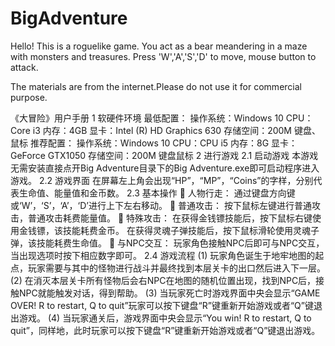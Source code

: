 # BigAdventure
Hello! This is a roguelike game. You act as a bear meandering in a maze with monsters and treasures.
Press 'W','A','S','D' to move, mouse button to attack.

The materials are from the internet.Please do not use it for commercial purpose.

《大冒险》用户手册
1	软硬件环境
最低配置：
	操作系统：Windows 10
	CPU：Core i3
	内存：4GB
	显卡：Intel (R) HD Graphics 630
	存储空间：200M
	键盘、鼠标
推荐配置：
	操作系统：Windows 10
	CPU：CPU i5
	内存：8G
	显卡：GeForce GTX1050
	存储空间：200M
	键盘鼠标
2	进行游戏
2.1	启动游戏
本游戏无需安装直接点开Big Adventure目录下的Big Adventure.exe即可启动程序进入游戏。
2.2	游戏界面
在屏幕左上角会出现“HP”，“MP”，“Coins”的字样，分别代表生命值、能量值和金币数。
2.3	基本操作
	人物行走：
通过键盘方向键或‘W’，‘S’，‘A’，‘D’进行上下左右移动。
	普通攻击：
按下鼠标左键进行普通攻击，普通攻击耗费能量值。
	特殊攻击：
在获得金钱镖技能后，按下鼠标右键使用金钱镖，该技能耗费金币。
在获得灵魂子弹技能后，按下鼠标滑轮使用灵魂子弹，该技能耗费生命值。
	与NPC交互：
玩家角色接触NPC后即可与NPC交互，当出现选项时按下相应数字即可。
2.4	游戏流程
(1)	玩家角色诞生于地牢地图的起点，玩家需要与其中的怪物进行战斗并最终找到本层关卡的出口然后进入下一层。
(2)	在消灭本层关卡所有怪物后会右NPC在地图的随机位置出现，找到NPC后，接触NPC就能触发对话，得到帮助。
(3)	当玩家死亡时游戏界面中央会显示“GAME OVER! R to restart, Q to quit”玩家可以按下键盘“R”键重新开始游戏或者“Q”键退出游戏。
(4)	当玩家通关后，游戏界面中央会显示“You win! R to restart, Q to quit”，同样地，此时玩家可以按下键盘“R”键重新开始游戏或者“Q”键退出游戏。

 

